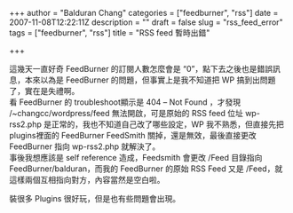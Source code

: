 +++
author = "Balduran Chang"
categories = ["feedburner", "rss"]
date = 2007-11-08T12:22:11Z
description = ""
draft = false
slug = "rss_feed_error"
tags = ["feedburner", "rss"]
title = "RSS feed 暫時出錯"

+++


這幾天一直好奇 FeedBurner 的訂閱人數怎麼會是 “0”，點下去之後也是錯誤訊息，本來以為是 FeedBurner 的問題，但事實上是我不知道把 WP 搞到出問題了，實在是失禮啊。  
 看 FeedBurner 的 troubleshoot顯示是 404 – Not Found ，才發現 /~changcc/wordpress/feed 無法開啟，可是原始的 RSS feed 位址 wp-rss2.php 是正常的，我也不知道自己改了哪些設定，WP 我不熟悉，但直接先把 plugins裡面的 FeedBurner FeedSmith 關掉，還是無效，最後直接更改 FeedBurner 指向 wp-rss2.php 就解決了。  
 事後我想應該是 self reference 造成，Feedsmith 會更改 /Feed 目錄指向 FeedBurner/balduran，而我的 FeedBurner 的原始 RSS Feed 又是 /Feed，就這樣兩個互相指向對方，內容當然是空白啦。

裝很多 Plugins 很好玩，但是也有些問題會出現。

